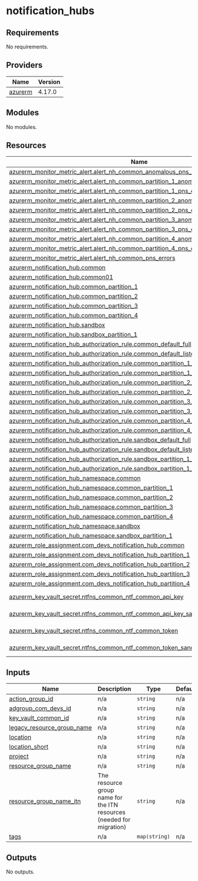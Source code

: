 # notification_hubs

<!-- BEGIN_TF_DOCS -->
## Requirements

No requirements.

## Providers

| Name | Version |
|------|---------|
| <a name="provider_azurerm"></a> [azurerm](#provider\_azurerm) | 4.17.0 |

## Modules

No modules.

## Resources

| Name | Type |
|------|------|
| [azurerm_monitor_metric_alert.alert_nh_common_anomalous_pns_success_volume](https://registry.terraform.io/providers/hashicorp/azurerm/latest/docs/resources/monitor_metric_alert) | resource |
| [azurerm_monitor_metric_alert.alert_nh_common_partition_1_anomalous_pns_success_volume](https://registry.terraform.io/providers/hashicorp/azurerm/latest/docs/resources/monitor_metric_alert) | resource |
| [azurerm_monitor_metric_alert.alert_nh_common_partition_1_pns_errors](https://registry.terraform.io/providers/hashicorp/azurerm/latest/docs/resources/monitor_metric_alert) | resource |
| [azurerm_monitor_metric_alert.alert_nh_common_partition_2_anomalous_pns_success_volume](https://registry.terraform.io/providers/hashicorp/azurerm/latest/docs/resources/monitor_metric_alert) | resource |
| [azurerm_monitor_metric_alert.alert_nh_common_partition_2_pns_errors](https://registry.terraform.io/providers/hashicorp/azurerm/latest/docs/resources/monitor_metric_alert) | resource |
| [azurerm_monitor_metric_alert.alert_nh_common_partition_3_anomalous_pns_success_volume](https://registry.terraform.io/providers/hashicorp/azurerm/latest/docs/resources/monitor_metric_alert) | resource |
| [azurerm_monitor_metric_alert.alert_nh_common_partition_3_pns_errors](https://registry.terraform.io/providers/hashicorp/azurerm/latest/docs/resources/monitor_metric_alert) | resource |
| [azurerm_monitor_metric_alert.alert_nh_common_partition_4_anomalous_pns_success_volume](https://registry.terraform.io/providers/hashicorp/azurerm/latest/docs/resources/monitor_metric_alert) | resource |
| [azurerm_monitor_metric_alert.alert_nh_common_partition_4_pns_errors](https://registry.terraform.io/providers/hashicorp/azurerm/latest/docs/resources/monitor_metric_alert) | resource |
| [azurerm_monitor_metric_alert.alert_nh_common_pns_errors](https://registry.terraform.io/providers/hashicorp/azurerm/latest/docs/resources/monitor_metric_alert) | resource |
| [azurerm_notification_hub.common](https://registry.terraform.io/providers/hashicorp/azurerm/latest/docs/resources/notification_hub) | resource |
| [azurerm_notification_hub.common01](https://registry.terraform.io/providers/hashicorp/azurerm/latest/docs/resources/notification_hub) | resource |
| [azurerm_notification_hub.common_partition_1](https://registry.terraform.io/providers/hashicorp/azurerm/latest/docs/resources/notification_hub) | resource |
| [azurerm_notification_hub.common_partition_2](https://registry.terraform.io/providers/hashicorp/azurerm/latest/docs/resources/notification_hub) | resource |
| [azurerm_notification_hub.common_partition_3](https://registry.terraform.io/providers/hashicorp/azurerm/latest/docs/resources/notification_hub) | resource |
| [azurerm_notification_hub.common_partition_4](https://registry.terraform.io/providers/hashicorp/azurerm/latest/docs/resources/notification_hub) | resource |
| [azurerm_notification_hub.sandbox](https://registry.terraform.io/providers/hashicorp/azurerm/latest/docs/resources/notification_hub) | resource |
| [azurerm_notification_hub.sandbox_partition_1](https://registry.terraform.io/providers/hashicorp/azurerm/latest/docs/resources/notification_hub) | resource |
| [azurerm_notification_hub_authorization_rule.common_default_full](https://registry.terraform.io/providers/hashicorp/azurerm/latest/docs/resources/notification_hub_authorization_rule) | resource |
| [azurerm_notification_hub_authorization_rule.common_default_listen](https://registry.terraform.io/providers/hashicorp/azurerm/latest/docs/resources/notification_hub_authorization_rule) | resource |
| [azurerm_notification_hub_authorization_rule.common_partition_1_default_full](https://registry.terraform.io/providers/hashicorp/azurerm/latest/docs/resources/notification_hub_authorization_rule) | resource |
| [azurerm_notification_hub_authorization_rule.common_partition_1_default_listen](https://registry.terraform.io/providers/hashicorp/azurerm/latest/docs/resources/notification_hub_authorization_rule) | resource |
| [azurerm_notification_hub_authorization_rule.common_partition_2_default_full](https://registry.terraform.io/providers/hashicorp/azurerm/latest/docs/resources/notification_hub_authorization_rule) | resource |
| [azurerm_notification_hub_authorization_rule.common_partition_2_default_listen](https://registry.terraform.io/providers/hashicorp/azurerm/latest/docs/resources/notification_hub_authorization_rule) | resource |
| [azurerm_notification_hub_authorization_rule.common_partition_3_default_full](https://registry.terraform.io/providers/hashicorp/azurerm/latest/docs/resources/notification_hub_authorization_rule) | resource |
| [azurerm_notification_hub_authorization_rule.common_partition_3_default_listen](https://registry.terraform.io/providers/hashicorp/azurerm/latest/docs/resources/notification_hub_authorization_rule) | resource |
| [azurerm_notification_hub_authorization_rule.common_partition_4_default_full](https://registry.terraform.io/providers/hashicorp/azurerm/latest/docs/resources/notification_hub_authorization_rule) | resource |
| [azurerm_notification_hub_authorization_rule.common_partition_4_default_listen](https://registry.terraform.io/providers/hashicorp/azurerm/latest/docs/resources/notification_hub_authorization_rule) | resource |
| [azurerm_notification_hub_authorization_rule.sandbox_default_full](https://registry.terraform.io/providers/hashicorp/azurerm/latest/docs/resources/notification_hub_authorization_rule) | resource |
| [azurerm_notification_hub_authorization_rule.sandbox_default_listen](https://registry.terraform.io/providers/hashicorp/azurerm/latest/docs/resources/notification_hub_authorization_rule) | resource |
| [azurerm_notification_hub_authorization_rule.sandbox_partition_1_default_full](https://registry.terraform.io/providers/hashicorp/azurerm/latest/docs/resources/notification_hub_authorization_rule) | resource |
| [azurerm_notification_hub_authorization_rule.sandbox_partition_1_default_listen](https://registry.terraform.io/providers/hashicorp/azurerm/latest/docs/resources/notification_hub_authorization_rule) | resource |
| [azurerm_notification_hub_namespace.common](https://registry.terraform.io/providers/hashicorp/azurerm/latest/docs/resources/notification_hub_namespace) | resource |
| [azurerm_notification_hub_namespace.common_partition_1](https://registry.terraform.io/providers/hashicorp/azurerm/latest/docs/resources/notification_hub_namespace) | resource |
| [azurerm_notification_hub_namespace.common_partition_2](https://registry.terraform.io/providers/hashicorp/azurerm/latest/docs/resources/notification_hub_namespace) | resource |
| [azurerm_notification_hub_namespace.common_partition_3](https://registry.terraform.io/providers/hashicorp/azurerm/latest/docs/resources/notification_hub_namespace) | resource |
| [azurerm_notification_hub_namespace.common_partition_4](https://registry.terraform.io/providers/hashicorp/azurerm/latest/docs/resources/notification_hub_namespace) | resource |
| [azurerm_notification_hub_namespace.sandbox](https://registry.terraform.io/providers/hashicorp/azurerm/latest/docs/resources/notification_hub_namespace) | resource |
| [azurerm_notification_hub_namespace.sandbox_partition_1](https://registry.terraform.io/providers/hashicorp/azurerm/latest/docs/resources/notification_hub_namespace) | resource |
| [azurerm_role_assignment.com_devs_notification_hub_common](https://registry.terraform.io/providers/hashicorp/azurerm/latest/docs/resources/role_assignment) | resource |
| [azurerm_role_assignment.com_devs_notification_hub_partition_1](https://registry.terraform.io/providers/hashicorp/azurerm/latest/docs/resources/role_assignment) | resource |
| [azurerm_role_assignment.com_devs_notification_hub_partition_2](https://registry.terraform.io/providers/hashicorp/azurerm/latest/docs/resources/role_assignment) | resource |
| [azurerm_role_assignment.com_devs_notification_hub_partition_3](https://registry.terraform.io/providers/hashicorp/azurerm/latest/docs/resources/role_assignment) | resource |
| [azurerm_role_assignment.com_devs_notification_hub_partition_4](https://registry.terraform.io/providers/hashicorp/azurerm/latest/docs/resources/role_assignment) | resource |
| [azurerm_key_vault_secret.ntfns_common_ntf_common_api_key](https://registry.terraform.io/providers/hashicorp/azurerm/latest/docs/data-sources/key_vault_secret) | data source |
| [azurerm_key_vault_secret.ntfns_common_ntf_common_api_key_sandbox](https://registry.terraform.io/providers/hashicorp/azurerm/latest/docs/data-sources/key_vault_secret) | data source |
| [azurerm_key_vault_secret.ntfns_common_ntf_common_token](https://registry.terraform.io/providers/hashicorp/azurerm/latest/docs/data-sources/key_vault_secret) | data source |
| [azurerm_key_vault_secret.ntfns_common_ntf_common_token_sandbox](https://registry.terraform.io/providers/hashicorp/azurerm/latest/docs/data-sources/key_vault_secret) | data source |

## Inputs

| Name | Description | Type | Default | Required |
|------|-------------|------|---------|:--------:|
| <a name="input_action_group_id"></a> [action\_group\_id](#input\_action\_group\_id) | n/a | `string` | n/a | yes |
| <a name="input_adgroup_com_devs_id"></a> [adgroup\_com\_devs\_id](#input\_adgroup\_com\_devs\_id) | n/a | `string` | n/a | yes |
| <a name="input_key_vault_common_id"></a> [key\_vault\_common\_id](#input\_key\_vault\_common\_id) | n/a | `string` | n/a | yes |
| <a name="input_legacy_resource_group_name"></a> [legacy\_resource\_group\_name](#input\_legacy\_resource\_group\_name) | n/a | `string` | n/a | yes |
| <a name="input_location"></a> [location](#input\_location) | n/a | `string` | n/a | yes |
| <a name="input_location_short"></a> [location\_short](#input\_location\_short) | n/a | `string` | n/a | yes |
| <a name="input_project"></a> [project](#input\_project) | n/a | `string` | n/a | yes |
| <a name="input_resource_group_name"></a> [resource\_group\_name](#input\_resource\_group\_name) | n/a | `string` | n/a | yes |
| <a name="input_resource_group_name_itn"></a> [resource\_group\_name\_itn](#input\_resource\_group\_name\_itn) | The resource group name for the ITN resources (needed for migration) | `string` | n/a | yes |
| <a name="input_tags"></a> [tags](#input\_tags) | n/a | `map(string)` | n/a | yes |

## Outputs

No outputs.
<!-- END_TF_DOCS -->
